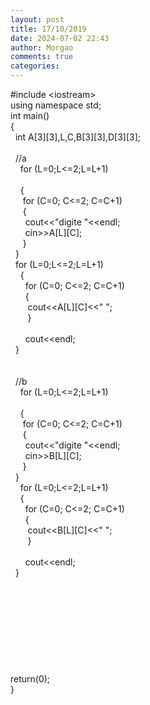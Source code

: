 ```yaml
---
layout: post
title: 17/10/2019
date: 2024-07-02 22:43
author: Morgao
comments: true
categories: 
---
```

#include &lt;iostream&gt;<br />
using namespace std;<br />
int main()<br />
{<br />
&nbsp; int A[3][3],L,C,B[3][3],D[3][3];<br />
<br />
&nbsp; //a<br />
&nbsp; &nbsp; for (L=0;L&lt;=2;L=L+1)<br />
&nbsp; <br />
&nbsp; &nbsp; {<br />
&nbsp; &nbsp; &nbsp;for (C=0; C&lt;=2; C=C+1)<br />
&nbsp; &nbsp; &nbsp;{<br />
&nbsp; &nbsp; &nbsp; cout&lt;&lt;"digite "&lt;&lt;endl;<br />
&nbsp; &nbsp; &nbsp; cin&gt;&gt;A[L][C];<br />
&nbsp; &nbsp; &nbsp;}<br />
&nbsp;<span style="white-space: pre;"> </span>}<br />
&nbsp;<span style="white-space: pre;">  </span>for (L=0;L&lt;=2;L=L+1)<br />
&nbsp; <span style="white-space: pre;">  </span> {<br />
&nbsp; &nbsp; <span style="white-space: pre;">  </span> for (C=0; C&lt;=2; C=C+1)<br />
&nbsp; &nbsp; &nbsp;<span style="white-space: pre;">  </span>{<br />
&nbsp; &nbsp; &nbsp; <span style="white-space: pre;">  </span>cout&lt;&lt;A[L][C]&lt;&lt;" ";<br />
&nbsp; &nbsp; <span style="white-space: pre;"> </span> <span style="white-space: pre;"> </span>}<br />
&nbsp; &nbsp; <br />
&nbsp; &nbsp; &nbsp;<span style="white-space: pre;">  </span>cout&lt;&lt;endl;<br />
&nbsp;<span style="white-space: pre;">  </span>}<br />
&nbsp;<span style="white-space: pre;"> </span><br />
<br />
&nbsp;<span style="white-space: pre;"> </span>//b<br />
&nbsp; &nbsp; for (L=0;L&lt;=2;L=L+1)<br />
&nbsp; <br />
&nbsp; &nbsp; {<br />
&nbsp; &nbsp; &nbsp;for (C=0; C&lt;=2; C=C+1)<br />
&nbsp; &nbsp; &nbsp;{<br />
&nbsp; &nbsp; &nbsp; cout&lt;&lt;"digite "&lt;&lt;endl;<br />
&nbsp; &nbsp; &nbsp; cin&gt;&gt;B[L][C];<br />
&nbsp; &nbsp; &nbsp;}<br />
&nbsp;<span style="white-space: pre;"> </span>}<br />
&nbsp;<span style="white-space: pre;"> </span> <span style="white-space: pre;">  </span>for (L=0;L&lt;=2;L=L+1)<br />
&nbsp; <span style="white-space: pre;">  </span> {<br />
&nbsp; &nbsp; <span style="white-space: pre;">  </span> for (C=0; C&lt;=2; C=C+1)<br />
&nbsp; &nbsp; &nbsp;<span style="white-space: pre;">  </span>{<br />
&nbsp; &nbsp; &nbsp; <span style="white-space: pre;">  </span>cout&lt;&lt;B[L][C]&lt;&lt;" ";<br />
&nbsp; &nbsp; <span style="white-space: pre;"> </span> <span style="white-space: pre;"> </span>}<br />
&nbsp; &nbsp; <br />
&nbsp; &nbsp; &nbsp;<span style="white-space: pre;">  </span>cout&lt;&lt;endl;<br />
&nbsp;<span style="white-space: pre;">  </span>}<br />
&nbsp;<span style="white-space: pre;"> </span><br />
&nbsp;<span style="white-space: pre;"> </span><br />
<br />
&nbsp;<span style="white-space: pre;"> </span><br />
&nbsp;<span style="white-space: pre;"> </span><br />
&nbsp;<span style="white-space: pre;"> </span><br />
<br />
<br />
<br />
return(0);<br />
}
